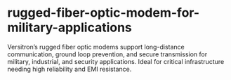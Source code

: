 # rugged-fiber-optic-modem-for-military-applications
Versitron’s rugged fiber optic modems support long-distance communication, ground loop prevention, and secure transmission for military, industrial, and security applications. Ideal for critical infrastructure needing high reliability and EMI resistance.
